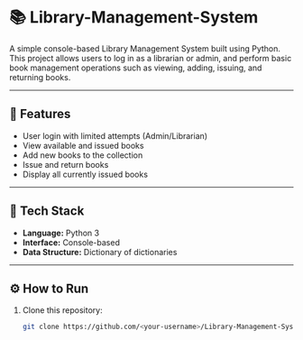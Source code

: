 # 📚 Library-Management-System

A simple console-based Library Management System built using Python.  
This project allows users to log in as a librarian or admin, and perform basic book management operations such as viewing, adding, issuing, and returning books.

---

## 🚀 Features
- User login with limited attempts (Admin/Librarian)
- View available and issued books
- Add new books to the collection
- Issue and return books
- Display all currently issued books

---

## 🧠 Tech Stack
- **Language:** Python 3
- **Interface:** Console-based
- **Data Structure:** Dictionary of dictionaries

---

## ⚙️ How to Run
1. Clone this repository:
   ```bash
   git clone https://github.com/<your-username>/Library-Management-System.git

